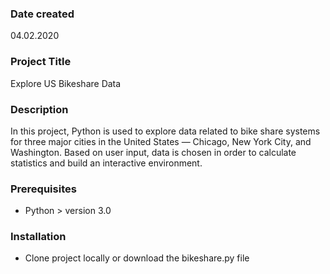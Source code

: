 ### Date created
04.02.2020

### Project Title
Explore US Bikeshare Data

### Description
In this project, Python is used to explore data related to bike share systems for three major cities in the United States — Chicago, New York City, and Washington.
Based on user input, data is chosen in order to calculate statistics and build an interactive environment.

### Prerequisites
* Python > version 3.0

### Installation
* Clone project locally or download the bikeshare.py file
